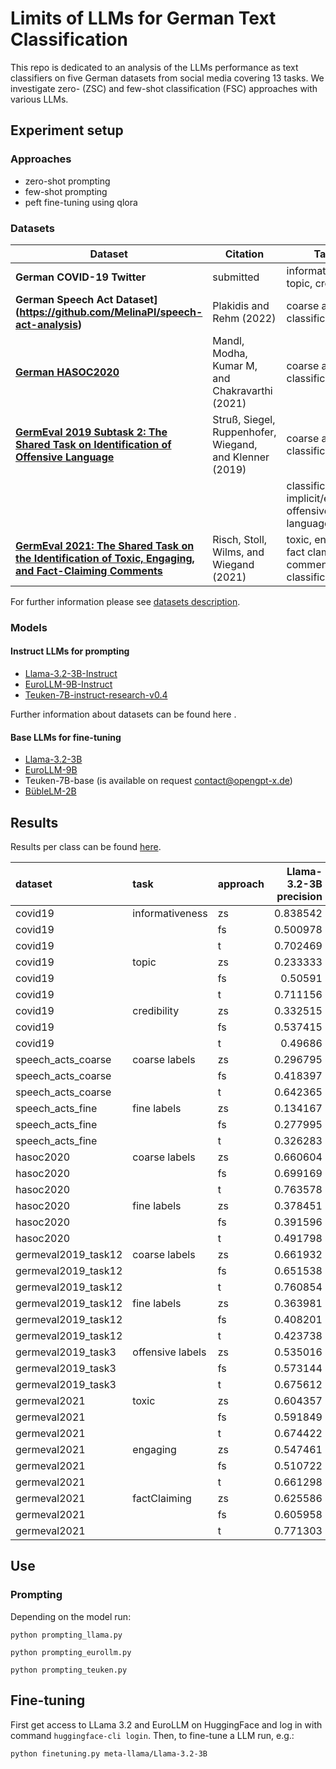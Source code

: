 # Limits of LLMs for German Text Classification

This repo is dedicated to an analysis of the LLMs performance as text classifiers on five German datasets from social media covering 13 tasks. We investigate zero- (ZSC) and few-shot classification (FSC) approaches with various LLMs.

## Experiment setup
### Approaches

- zero-shot prompting
- few-shot prompting
- peft fine-tuning using qlora

### Datasets


| Dataset                     | Citation                                                | Task                                                   | Size |
|-----------------------------|---------------------------------------------------------|--------------------------------------------------------|------|
| **German COVID-19 Twitter** | submitted                                               | informativeness, topic, credibility                    | 643  |
| **German Speech Act Dataset](https://github.com/MelinaPl/speech-act-analysis)**      | Plakidis and Rehm (2022)                                | coarse and fine classification                         | 1959 |
| **[German HASOC2020](https://hasocfire.github.io/hasoc/2020/index.html)**              | Mandl, Modha, Kumar M, and Chakravarthi (2021)          | coarse and fine classification                         | 2899 |
| **[GermEval 2019 Subtask 2: The Shared Task on Identification of Offensive Language](https://fz.h-da.de/iggsa/data)**           | Struß, Siegel, Ruppenhofer, Wiegand, and Klenner (2019) | coarse and fine classification                         | 7026 |
|                             |                                                         | classification of implicit/explicit offensive language | 2888 |
| **[GermEval 2021: The Shared Task on the Identification of Toxic, Engaging, and Fact-Claiming Comments](https://germeval2021toxic.github.io/SharedTask/)**           | Risch, Stoll, Wilms, and Wiegand (2021)                 | toxic, engaging, fact claming comment classification   | 4188 |


For further information please see [datasets description](https://github.com/elenanereiss/Limits-of-LLMs-for-German-Text-Classification/blob/main/Datasets.md).

### Models

#### Instruct LLMs for prompting

- [Llama-3.2-3B-Instruct](https://huggingface.co/meta-llama/Llama-3.2-3B-Instruct)
- [EuroLLM-9B-Instruct](https://huggingface.co/utter-project/EuroLLM-9B-Instruct)
- [Teuken-7B-instruct-research-v0.4](https://huggingface.co/openGPT-X/Teuken-7B-instruct-research-v0.4)

Further information about datasets can be found here []().

#### Base LLMs for fine-tuning

- [Llama-3.2-3B](https://huggingface.co/meta-llama/Llama-3.2-3B)
- [EuroLLM-9B](https://huggingface.co/utter-project/EuroLLM-9B)
- Teuken-7B-base (is available on request contact@opengpt-x.de)
- [BübleLM-2B](https://huggingface.co/flair/bueble-lm-2b)

## Results

Results per class can be found [here](https://github.com/elenanereiss/Limits-of-LLMs-for-German-Text-Classification/blob/main/Results.md#results-per-class).

| dataset             | task             | approach   |   Llama-3.2-3B precision |   Llama-3.2-3B recall |   Llama-3.2-3B f1-score |   EuroLLM-9B precision |   EuroLLM-9B recall |   EuroLLM-9B f1-score |   Teuken-7B precision |   Teuken-7B recall |   Teuken-7B f1-score |   BübleLM precision |   BübleLM recall |   BübleLM f1-score |
|:--------------------|:-----------------|:-----------|-------------------------:|----------------------:|------------------------:|-----------------------:|--------------------:|----------------------:|----------------------:|-------------------:|---------------------:|--------------------:|-----------------:|-------------------:|
| covid19             | informativeness  | zs         |                 0.838542 |              0.612808 |               0.590435  |              0.519048  |           0.338807  |             0.34519   |             0.673893  |           0.533333 |            0.491977  |                     |                  |                    |
| covid19             |                  | fs         |                 0.500978 |              0.565298 |               0.517766  |              0.748605  |           0.57121   |             0.628054  |             0.680037  |           0.634154 |            0.653288  |                     |                  |                    |
| covid19             |                  | t          |                 0.702469 |              0.727531 |               0.70028   |              0.769749  |           0.792228  |             0.779943  |             0.647741  |           0.677942 |            0.647627  |            0.728136 |         0.7237   |           0.722761 |
| covid19             | topic            | zs         |                 0.233333 |              0.229532 |               0.175309  |              0.305958  |           0.169514  |             0.198914  |             0.460917  |           0.37115  |            0.294857  |                     |                  |                    |
| covid19             |                  | fs         |                 0.50591  |              0.442207 |               0.39872   |              0.239926  |           0.241133  |             0.165348  |             0.620837  |           0.376286 |            0.31353   |                     |                  |                    |
| covid19             |                  | t          |                 0.711156 |              0.656191 |               0.671934  |              0.515     |           0.532677  |             0.502289  |             0.541453  |           0.614297 |            0.560508  |            0.609117 |         0.571011 |           0.575528 |
| covid19             | credibility      | zs         |                 0.332515 |              0.172543 |               0.0970674 |              0.466667  |           0.0352564 |             0.0653179 |             0.411425  |           0.388889 |            0.381033  |                     |                  |                    |
| covid19             |                  | fs         |                 0.537415 |              0.357906 |               0.412675  |              0.484538  |           0.494124  |             0.36923   |             0.557854  |           0.50641  |            0.443985  |                     |                  |                    |
| covid19             |                  | t          |                 0.49686  |              0.518697 |               0.503779  |              0.541085  |           0.564637  |             0.541822  |             0.46875   |           0.48344  |            0.469064  |            0.506623 |         0.517628 |           0.51011  |
| speech_acts_coarse  | coarse labels    | zs         |                 0.296795 |              0.221922 |               0.142433  |              0.192914  |           0.224964  |             0.170898  |             0.253561  |           0.184994 |            0.115082  |                     |                  |                    |
| speech_acts_coarse  |                  | fs         |                 0.418397 |              0.321895 |               0.287129  |              0.208346  |           0.205111  |             0.174202  |             0.187965  |           0.237892 |            0.191404  |                     |                  |                    |
| speech_acts_coarse  |                  | t          |                 0.642365 |              0.6705   |               0.651282  |              0.690719  |           0.562598  |             0.587731  |             0.579138  |           0.602185 |            0.560238  |            0.479687 |         0.5356   |           0.48655  |
| speech_acts_fine    | fine labels      | zs         |                 0.134167 |              0.11147  |               0.100505  |              0.156891  |           0.126369  |             0.116417  |             0.0338756 |           0.106085 |            0.0308676 |                     |                  |                    |
| speech_acts_fine    |                  | fs         |                 0.277995 |              0.200424 |               0.171971  |              0.0980564 |           0.116942  |             0.0688366 |             0.106574  |           0.169794 |            0.095387  |                     |                  |                    |
| speech_acts_fine    |                  | t          |                 0.326283 |              0.377671 |               0.338538  |              0.33945   |           0.321864  |             0.311157  |             0.39955   |           0.425345 |            0.389196  |            0.274877 |         0.312568 |           0.282974 |
| hasoc2020           | coarse labels    | zs         |                 0.660604 |              0.619175 |               0.59467   |              0.598585  |           0.354497  |             0.374718  |             0.628846  |           0.507653 |            0.219968  |                     |                  |                    |
| hasoc2020           |                  | fs         |                 0.699169 |              0.491776 |               0.552692  |              0.633367  |           0.609351  |             0.598656  |             0.630604  |           0.516582 |            0.239209  |                     |                  |                    |
| hasoc2020           |                  | t          |                 0.763578 |              0.809968 |               0.778599  |              0.745536  |           0.791121  |             0.759394  |             0.776941  |           0.805437 |            0.788603  |            0.784705 |         0.784705 |           0.784705 |
| hasoc2020           | fine labels      | zs         |                 0.378451 |              0.37751  |               0.285505  |              0.320071  |           0.264144  |             0.16715   |             0.259561  |           0.268519 |            0.0682963 |                     |                  |                    |
| hasoc2020           |                  | fs         |                 0.391596 |              0.303541 |               0.294458  |              0.368866  |           0.304278  |             0.23011   |             0.229322  |           0.284392 |            0.252714  |                     |                  |                    |
| hasoc2020           |                  | t          |                 0.491798 |              0.584912 |               0.502287  |              0.48436   |           0.558487  |             0.506802  |             0.462343  |           0.58918  |            0.484178  |            0.489711 |         0.538976 |           0.505654 |
| germeval2019_task12 | coarse labels    | zs         |                 0.661932 |              0.621493 |               0.560364  |              0.65009   |           0.600811  |             0.544879  |             0.160013  |           0.5      |            0.242439  |                     |                  |                    |
| germeval2019_task12 |                  | fs         |                 0.651538 |              0.499429 |               0.33963   |              0.673643  |           0.669198  |             0.64088   |             0.160013  |           0.5      |            0.242439  |                     |                  |                    |
| germeval2019_task12 |                  | t          |                 0.760854 |              0.767516 |               0.763916  |              0.756021  |           0.777762  |             0.763213  |             0.731868  |           0.755838 |            0.738039  |            0.734029 |         0.763871 |           0.738084 |
| germeval2019_task12 | fine labels      | zs         |                 0.363981 |              0.367897 |               0.356866  |              0.336127  |           0.301235  |             0.216257  |             0.29213   |           0.317321 |            0.206944  |                     |                  |                    |
| germeval2019_task12 |                  | fs         |                 0.408201 |              0.26014  |               0.278312  |              0.332255  |           0.291256  |             0.226164  |             0.401785  |           0.292394 |            0.113368  |                     |                  |                    |
| germeval2019_task12 |                  | t          |                 0.423738 |              0.453068 |               0.423495  |              0.39717   |           0.44684   |             0.403367  |             0.436117  |           0.478363 |            0.439623  |            0.404853 |         0.463122 |           0.413066 |
| germeval2019_task3  | offensive labels | zs         |                 0.535016 |              0.533076 |               0.260397  |              0.501231  |           0.391435  |             0.262656  |             0.427957  |           0.5      |            0.461182  |                     |                  |                    |
| germeval2019_task3  |                  | fs         |                 0.573144 |              0.508794 |               0.144903  |              0.533797  |           0.487203  |             0.357176  |             0.595238  |           0.50495  |            0.474751  |                     |                  |                    |
| germeval2019_task3  |                  | t          |                 0.675612 |              0.760369 |               0.69906   |              0.683015  |           0.707174  |             0.693609  |             0.671447  |           0.738056 |            0.692673  |            0.653832 |         0.733546 |           0.673448 |
| germeval2021        | toxic            | zs         |                 0.604357 |              0.600298 |               0.600887  |              0.56586   |           0.480808  |             0.39625   |             0.61499   |           0.531679 |            0.364985  |                     |                  |                    |
| germeval2021        |                  | fs         |                 0.591849 |              0.598389 |               0.586313  |              0.558338  |           0.486989  |             0.516932  |             0.62038   |           0.562848 |            0.436605  |                     |                  |                    |
| germeval2021        |                  | t          |                 0.674422 |              0.678687 |               0.676104  |              0.697029  |           0.688071  |             0.691462  |             0.701477  |           0.705012 |            0.703014  |            0.677823 |         0.663454 |           0.667712 |
| germeval2021        | engaging         | zs         |                 0.547461 |              0.543707 |               0.530494  |              0.558139  |           0.492092  |             0.463812  |             0.556836  |           0.522897 |            0.327142  |                     |                  |                    |
| germeval2021        |                  | fs         |                 0.510722 |              0.412091 |               0.429085  |              0.531076  |           0.423963  |             0.469485  |             0.586691  |           0.549032 |            0.352616  |                     |                  |                    |
| germeval2021        |                  | t          |                 0.661298 |              0.684232 |               0.668     |              0.662149  |           0.678552  |             0.668114  |             0.638046  |           0.659544 |            0.643219  |            0.667417 |         0.679859 |           0.672466 |
| germeval2021        | factClaiming     | zs         |                 0.625586 |              0.610889 |               0.528285  |              0.57138   |           0.479916  |             0.34391   |             0.666667  |           0.501582 |            0.25611   |                     |                  |                    |
| germeval2021        |                  | fs         |                 0.605958 |              0.61931  |               0.593268  |              0.584566  |           0.499019  |             0.538398  |             0.597159  |           0.547523 |            0.389737  |                     |                  |                    |
| germeval2021        |                  | t          |                 0.771303 |              0.767748 |               0.769452  |              0.752389  |           0.760641  |             0.755994  |             0.72104   |           0.722435 |            0.721721  |            0.715776 |         0.713669 |           0.714685 |

## Use

### Prompting

Depending on the model run:
```
python prompting_llama.py

python prompting_eurollm.py

python prompting_teuken.py
```

## Fine-tuning

First get access to LLama 3.2 and EuroLLM on HuggingFace and log in with command `huggingface-cli login`. Then, to fine-tune a LLM run, e.g.:

```
python finetuning.py meta-llama/Llama-3.2-3B
```